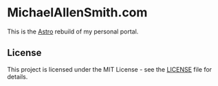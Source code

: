 # MichaelAllenSmith.com

This is the [Astro](https://astro.build/) rebuild of my personal portal.

## License

This project is licensed under the MIT License - see the [LICENSE](LICENSE) file for details.
